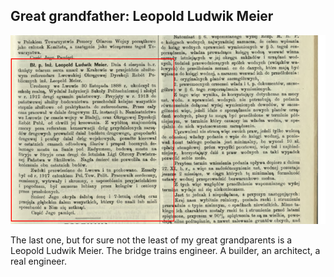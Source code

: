 ## Great grandfather: Leopold Ludwik Meier

![](resources/img/ludwik-meier.png)


<aside class="notes">
The last one, but for sure not the least of my great grandparents is a Leopold Ludwik Meier. The bridge trains engineer. A builder, an architect, a real engineer.
</aside>